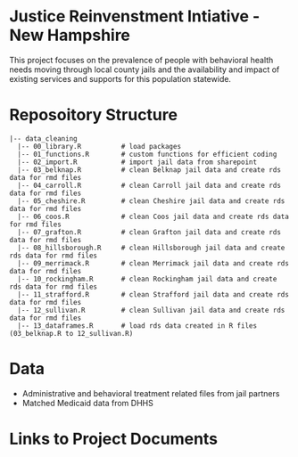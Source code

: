 # Justice Reinvenstment Intiative - New Hampshire

This project focuses on the prevalence of people with behavioral health needs moving through local county jails and the availability and impact of existing services and supports for this population statewide.  

# Reposoitory Structure

    |-- data_cleaning 
      |-- 00_library.R          # load packages
      |-- 01_functions.R        # custom functions for efficient coding
      |-- 02_import.R           # import jail data from sharepoint
      |-- 03_belknap.R          # clean Belknap jail data and create rds data for rmd files
      |-- 04_carroll.R          # clean Carroll jail data and create rds data for rmd files 
      |-- 05_cheshire.R         # clean Cheshire jail data and create rds data for rmd files 
      |-- 06_coos.R             # clean Coos jail data and create rds data for rmd files 
      |-- 07_grafton.R          # clean Grafton jail data and create rds data for rmd files 
      |-- 08_hillsborough.R     # clean Hillsborough jail data and create rds data for rmd files 
      |-- 09_merrimack.R        # clean Merrimack jail data and create rds data for rmd files 
      |-- 10_rockingham.R       # clean Rockingham jail data and create rds data for rmd files 
      |-- 11_strafford.R        # clean Strafford jail data and create rds data for rmd files 
      |-- 12_sullivan.R         # clean Sullivan jail data and create rds data for rmd files
      |-- 13_dataframes.R       # load rds data created in R files (03_belknap.R to 12_sullivan.R)
      
# Data  

- Administrative and behavioral treatment related files from jail partners
- Matched Medicaid data from DHHS

# Links to Project Documents

